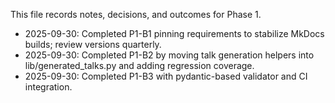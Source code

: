 This file records notes, decisions, and outcomes for Phase 1.
- 2025-09-30: Completed P1-B1 pinning requirements to stabilize MkDocs builds; review versions quarterly.
- 2025-09-30: Completed P1-B2 by moving talk generation helpers into lib/generated_talks.py and adding regression coverage.
- 2025-09-30: Completed P1-B3 with pydantic-based validator and CI integration.
